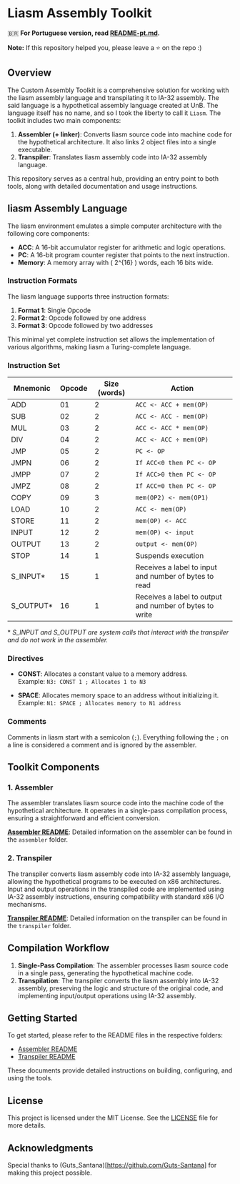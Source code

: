 # Liasm Assembly Toolkit

:brazil: **For Portuguese version, read [README-pt.md](README-pt.md).**

**Note:** If this repository helped you, please leave a :star: on the repo :)

## Overview

The Custom Assembly Toolkit is a comprehensive solution for working with the liasm assembly language and transpilating it to IA-32 assembly. The said language is a hypothetical assembly language created at UnB. The language itself has no name, and so I took the liberty to call it `Liasm`. The toolkit includes two main components:

1. **Assembler (+ linker)**: Converts liasm source code into machine code for the hypothetical architecture. It also links 2 object files into a single executable.
2. **Transpiler**: Translates liasm assembly code into IA-32 assembly language.

This repository serves as a central hub, providing an entry point to both tools, along with detailed documentation and usage instructions.

## liasm Assembly Language

The liasm environment emulates a simple computer architecture with the following core components:

- **ACC**: A 16-bit accumulator register for arithmetic and logic operations.
- **PC**: A 16-bit program counter register that points to the next instruction.
- **Memory**: A memory array with \( 2^{16} \) words, each 16 bits wide.

### Instruction Formats

The liasm language supports three instruction formats:

1. **Format 1**: Single Opcode
2. **Format 2**: Opcode followed by one address
3. **Format 3**: Opcode followed by two addresses

This minimal yet complete instruction set allows the implementation of various algorithms, making liasm a Turing-complete language.

### Instruction Set

| Mnemonic   | Opcode | Size (words) | Action                                                  |
|------------|--------|--------------|---------------------------------------------------------|
| ADD        | 01     | 2            | `ACC <- ACC + mem(OP)`                                  |
| SUB        | 02     | 2            | `ACC <- ACC - mem(OP)`                                  |
| MUL        | 03     | 2            | `ACC <- ACC * mem(OP)`                                  |
| DIV        | 04     | 2            | `ACC <- ACC ÷ mem(OP)`                                  |
| JMP        | 05     | 2            | `PC <- OP`                                              |
| JMPN       | 06     | 2            | `If ACC<0 then PC <- OP`                                |
| JMPP       | 07     | 2            | `If ACC>0 then PC <- OP`                                |
| JMPZ       | 08     | 2            | `If ACC=0 then PC <- OP`                                |
| COPY       | 09     | 3            | `mem(OP2) <- mem(OP1)`                                  |
| LOAD       | 10     | 2            | `ACC <- mem(OP)`                                        |
| STORE      | 11     | 2            | `mem(OP) <- ACC`                                        |
| INPUT      | 12     | 2            | `mem(OP) <- input`                                      |
| OUTPUT     | 13     | 2            | `output <- mem(OP)`                                     |
| STOP       | 14     | 1            | Suspends execution                                      |
| S_INPUT*   | 15     | 1            | Receives a label to input and number of bytes to read   |
| S_OUTPUT*  | 16     | 1            | Receives a label to output and number of bytes to write |

\* *S_INPUT and S_OUTPUT are system calls that interact with the transpiler and do not work in the assembler.*

### Directives

- **CONST**: Allocates a constant value to a memory address.  
  Example: `N3: CONST 1 ; Allocates 1 to N3`

- **SPACE**: Allocates memory space to an address without initializing it.  
  Example: `N1: SPACE ; Allocates memory to N1 address`

### Comments

Comments in liasm start with a semicolon (`;`). Everything following the `;` on a line is considered a comment and is ignored by the assembler.

## Toolkit Components

### 1. Assembler
The assembler translates liasm source code into the machine code of the hypothetical architecture. It operates in a single-pass compilation process, ensuring a straightforward and efficient conversion.

**[Assembler README](assembler/README.md)**: Detailed information on the assembler can be found in the `assembler` folder.

### 2. Transpiler
The transpiler converts liasm assembly code into IA-32 assembly language, allowing the hypothetical programs to be executed on x86 architectures. Input and output operations in the transpiled code are implemented using IA-32 assembly instructions, ensuring compatibility with standard x86 I/O mechanisms.

**[Transpiler README](transpiler/README.md)**: Detailed information on the transpiler can be found in the `transpiler` folder.

## Compilation Workflow

1. **Single-Pass Compilation**: The assembler processes liasm source code in a single pass, generating the hypothetical machine code.
2. **Transpilation**: The transpiler converts the liasm assembly into IA-32 assembly, preserving the logic and structure of the original code, and implementing input/output operations using IA-32 assembly.

## Getting Started

To get started, please refer to the README files in the respective folders:

- [Assembler README](assembler/README.md)
- [Transpiler README](transpiler/README.md)

These documents provide detailed instructions on building, configuring, and using the tools.

## License

This project is licensed under the MIT License. See the [LICENSE](LICENSE) file for more details.


## Acknowledgments

Special thanks to (Guts_Santana)[https://github.com/Guts-Santana] for making this project possible.

